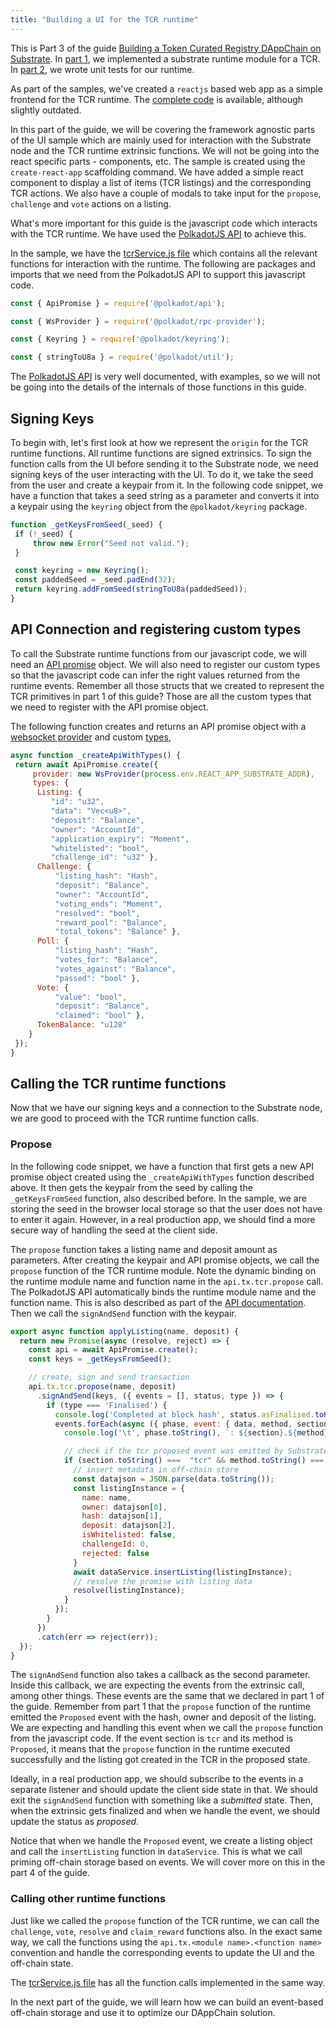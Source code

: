 ```yaml
---
title: "Building a UI for the TCR runtime"
---
```

This is Part 3 of the guide [Building a Token Curated Registry DAppChain on Substrate](introduction.md). In [part 1](building-the-substrate-tcr-runtime.md), we implemented a substrate runtime module for a TCR. In [part 2](unit-testing-the-tcr-runtime-module.md), we wrote unit tests for our runtime.

As part of the samples, we've created a `reactjs` based web app as a simple frontend for the TCR runtime. The [complete code](https://github.com/substrate-developer-hub/substrate-tcr-ui) is available, although slightly outdated.

In this part of the guide, we will be covering the framework agnostic parts of the UI sample which are mainly used for interaction with the Substrate node and the TCR runtime extrinsic functions. We will not be going into the react specific parts - components, etc. The sample is created using the `create-react-app` scaffolding command. We have added a simple react component to display a list of items (TCR listings) and the corresponding TCR actions. We also have a couple of modals to take input for the `propose`, `challenge` and `vote` actions on a listing.

What's more important for this guide is the javascript code which interacts with the TCR runtime. We have used the [PolkadotJS API](https://polkadot.js.org/api/) to achieve this.

In the sample, we have the [tcrService.js file](https://github.com/substrate-developer-hub/substrate-tcr-ui/blob/master/src/services/tcrService.js) which contains all the relevant functions for interaction with the runtime. The following are packages and imports that we need from the PolkadotJS API to support this javascript code.

```javascript
const { ApiPromise } = require('@polkadot/api');

const { WsProvider } = require('@polkadot/rpc-provider');

const { Keyring } = require('@polkadot/keyring');

const { stringToU8a } = require('@polkadot/util');
```

The [PolkadotJS API](https://polkadot.js.org/api/) is very well documented, with examples, so we will not be going into the details of the internals of those functions in this guide.

## Signing Keys

To begin with, let's first look at how we represent the `origin` for the TCR runtime functions. All runtime functions are signed extrinsics. To sign the function calls from the UI before sending it to the Substrate node, we need signing keys of the user interacting with the UI. To do it, we take the seed from the user and create a keypair from it. In the following code snippet, we have a function that takes a seed string as a parameter and converts it into a keypair using the `keyring` object from the `@polkadot/keyring` package.

```javascript
function _getKeysFromSeed(_seed) {
 if (!_seed) {
     throw new Error("Seed not valid.");
 }

 const keyring = new Keyring();
 const paddedSeed = _seed.padEnd(32);
 return keyring.addFromSeed(stringToU8a(paddedSeed));
}
```

## API Connection and registering custom types

To call the Substrate runtime functions from our javascript code, we will need an [API promise](https://polkadot.js.org/api/examples/promise/) object. We will also need to register our custom types so that the javascript code can infer the right values returned from the runtime events. Remember all those structs that we created to represent the TCR primitives in part 1 of this guide? Those are all the custom types that we need to register with the API promise object.

The following function creates and returns an API promise object with a [websocket provider](https://polkadot.js.org/api/rpc-provider/classes/_ws_index_.wsprovider.html) and custom [types](https://polkadot.js.org/api/types/),

```javascript
async function _createApiWithTypes() {
 return await ApiPromise.create({
     provider: new WsProvider(process.env.REACT_APP_SUBSTRATE_ADDR),
     types: {
      Listing: {
         "id": "u32",
         "data": "Vec<u8>",
         "deposit": "Balance",
         "owner": "AccountId",
         "application_expiry": "Moment",
         "whitelisted": "bool",
         "challenge_id": "u32" },
      Challenge: {
          "listing_hash": "Hash",
          "deposit": "Balance",
          "owner": "AccountId",
          "voting_ends": "Moment",
          "resolved": "bool",
          "reward_pool": "Balance",
          "total_tokens": "Balance" },
      Poll: {
          "listing_hash": "Hash",
          "votes_for": "Balance",
          "votes_against": "Balance",
          "passed": "bool" },
      Vote: {
          "value": "bool",
          "deposit": "Balance",
          "claimed": "bool" },
      TokenBalance: "u128"
    }
 });
}

```

## Calling the TCR runtime functions

Now that we have our signing keys and a connection to the Substrate node, we are good to proceed with the TCR runtime function calls.

### Propose

In the following code snippet, we have a function that first gets a new API promise object created using the `_createApiWithTypes` function described above. It then gets the keypair from the seed by calling the `_getKeysFromSeed` function, also described before. In the sample, we are storing the seed in the browser local storage so that the user does not have to enter it again. However, in a real production app, we should find a more secure way of handling the seed at the client side.

The `propose` function takes a listing name and deposit amount as parameters. After creating the keypair and API promise objects, we call the `propose` function of the TCR runtime module. Note the dynamic binding on the runtime module name and function name in the `api.tx.tcr.propose` call. The PolkadotJS API automatically binds the runtime module name and the function name. This is also described as part of the [API documentation](https://polkadot.js.org/api/api/classes/_base_.apibase.md#tx). Then we call the `signAndSend` function with the keypair.

```javascript
export async function applyListing(name, deposit) {
  return new Promise(async (resolve, reject) => {
    const api = await ApiPromise.create();
    const keys = _getKeysFromSeed();

    // create, sign and send transaction
    api.tx.tcr.propose(name, deposit)
      .signAndSend(keys, ({ events = [], status, type }) => {
        if (type === 'Finalised') {
          console.log('Completed at block hash', status.asFinalised.toHex());
          events.forEach(async ({ phase, event: { data, method, section } }) => {
            console.log('\t', phase.toString(), `: ${section}.${method}`, data.toString());

            // check if the tcr proposed event was emitted by Substrate runtime
            if (section.toString() ===  "tcr" && method.toString() === "Proposed") {
              // insert metadata in off-chain store
              const datajson = JSON.parse(data.toString());
              const listingInstance = {
                name: name,
                owner: datajson[0],
                hash: datajson[1],
                deposit: datajson[2],
                isWhitelisted: false,
                challengeId: 0,
                rejected: false
              }
              await dataService.insertListing(listingInstance);
              // resolve the promise with listing data
              resolve(listingInstance);
            }
          });
        }
      })
      .catch(err => reject(err));
  });
}
```
The `signAndSend` function also takes a callback as the second parameter. Inside this callback, we are expecting the events from the extrinsic call, among other things. These events are the same that we declared in part 1 of the guide. Remember from part 1 that the `propose` function of the runtime emitted the `Proposed` event with the hash, owner and deposit of the listing. We are expecting and handling this event when we call the `propose` function from the javascript code. If the event section is `tcr` and its method is `Proposed`, it means that the `propose` function in the runtime executed successfully and the listing got created in the TCR in the proposed state.

Ideally, in a real production app, we should subscribe to the events in a separate listener and should update the client side state in that. We should exit the `signAndSend` function with something like a _submitted_ state. Then, when the extrinsic gets finalized and when we handle the event, we should update the status as _proposed_.

Notice that when we handle the `Proposed` event, we create a listing object and call the `insertListing` function in `dataService`. This is what we call priming off-chain storage based on events. We will cover more on this in the part 4 of the guide.

### Calling other runtime functions

Just like we called the `propose` function of the TCR runtime, we can call the `challenge`, `vote`, `resolve` and `claim_reward` functions also. In the exact same way, we call the functions using the `api.tx.<module name>.<function name>` convention and handle the corresponding events to update the UI and the off-chain state.

The [tcrService.js file](https://github.com/substrate-developer-hub/substrate-tcr-ui/blob/master/src/services/tcrService.js) has all the function calls implemented in the same way.

In the next part of the guide, we will learn how we can build an event-based off-chain storage and use it to optimize our DAppChain solution.
